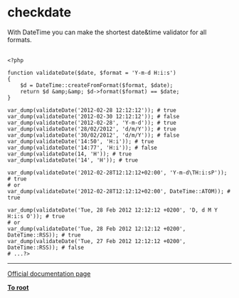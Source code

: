 # checkdate



With DateTime you can make the shortest date&amp;time validator for all formats.<br><br>

```
<?php

function validateDate($date, $format = 'Y-m-d H:i:s')
{
    $d = DateTime::createFromFormat($format, $date);
    return $d &amp;&amp; $d->format($format) == $date;
}

var_dump(validateDate('2012-02-28 12:12:12')); # true
var_dump(validateDate('2012-02-30 12:12:12')); # false
var_dump(validateDate('2012-02-28', 'Y-m-d')); # true
var_dump(validateDate('28/02/2012', 'd/m/Y')); # true
var_dump(validateDate('30/02/2012', 'd/m/Y')); # false
var_dump(validateDate('14:50', 'H:i')); # true
var_dump(validateDate('14:77', 'H:i')); # false
var_dump(validateDate(14, 'H')); # true
var_dump(validateDate('14', 'H')); # true

var_dump(validateDate('2012-02-28T12:12:12+02:00', 'Y-m-d\TH:i:sP')); # true
# or
var_dump(validateDate('2012-02-28T12:12:12+02:00', DateTime::ATOM)); # true

var_dump(validateDate('Tue, 28 Feb 2012 12:12:12 +0200', 'D, d M Y H:i:s O')); # true
# or
var_dump(validateDate('Tue, 28 Feb 2012 12:12:12 +0200', DateTime::RSS)); # true
var_dump(validateDate('Tue, 27 Feb 2012 12:12:12 +0200', DateTime::RSS)); # false
# ...?>
```
  

---

[Official documentation page](https://www.php.net/manual/en/function.checkdate.php)

**[To root](/README.md)**